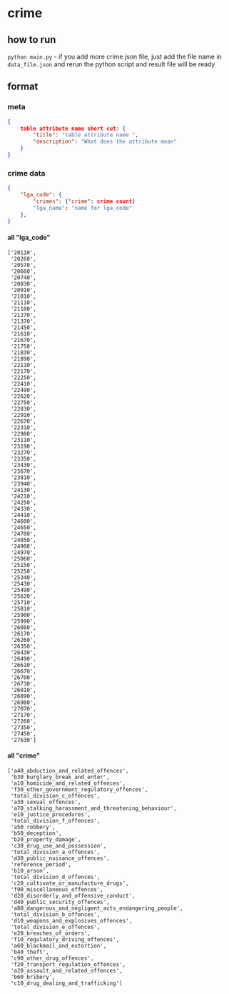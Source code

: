 # crime

## how to run
```python main.py```
    - if you add more crime json file, just add the file name in ```data_file.json``` and rerun the python script and result file will be ready

## format
### meta
```json
{
    table attribute name short cut: {
        "title": "table attribute name ",
        "description": "What does the attribute mean"
    }
}
```

### crime data
```json
{
    "lga_code": {
        "crimes": {"crime": crime count}
        "lga_name": "name for lga_code"
    },
}

```

#### all "lga_code"
```
['20110',
 '20260',
 '20570',
 '20660',
 '20740',
 '20830',
 '20910',
 '21010',
 '21110',
 '21180',
 '21270',
 '21370',
 '21450',
 '21610',
 '21670',
 '21750',
 '21830',
 '21890',
 '22110',
 '22170',
 '22250',
 '22410',
 '22490',
 '22620',
 '22750',
 '22830',
 '22910',
 '22670',
 '22310',
 '22980',
 '23110',
 '23190',
 '23270',
 '23350',
 '23430',
 '23670',
 '23810',
 '23940',
 '24130',
 '24210',
 '24250',
 '24330',
 '24410',
 '24600',
 '24650',
 '24780',
 '24850',
 '24900',
 '24970',
 '25060',
 '25150',
 '25250',
 '25340',
 '25430',
 '25490',
 '25620',
 '25710',
 '25810',
 '25900',
 '25990',
 '26080',
 '26170',
 '26260',
 '26350',
 '26430',
 '26490',
 '26610',
 '26670',
 '26700',
 '26730',
 '26810',
 '26890',
 '26980',
 '27070',
 '27170',
 '27260',
 '27350',
 '27450',
 '27630']
```

#### all "crime"
```
['a40_abduction_and_related_offences',
 'b30_burglary_break_and_enter',
 'a10_homicide_and_related_offences',
 'f30_other_government_regulatory_offences',
 'total_division_c_offences',
 'a30_sexual_offences',
 'a70_stalking_harassment_and_threatening_behaviour',
 'e10_justice_procedures',
 'total_division_f_offences',
 'a50_robbery',
 'b50_deception',
 'b20_property_damage',
 'c30_drug_use_and_possession',
 'total_division_a_offences',
 'd30_public_nuisance_offences',
 'reference_period',
 'b10_arson',
 'total_division_d_offences',
 'c20_cultivate_or_manufacture_drugs',
 'f90_miscellaneous_offences',
 'd20_disorderly_and_offensive_conduct',
 'd40_public_security_offences',
 'a80_dangerous_and_negligent_acts_endangering_people',
 'total_division_b_offences',
 'd10_weapons_and_explosives_offences',
 'total_division_e_offences',
 'e20_breaches_of_orders',
 'f10_regulatory_driving_offences',
 'a60_blackmail_and_extortion',
 'b40_theft',
 'c90_other_drug_offences',
 'f20_transport_regulation_offences',
 'a20_assault_and_related_offences',
 'b60_bribery',
 'c10_drug_dealing_and_trafficking']
```
